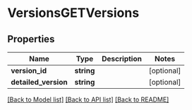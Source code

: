 # VersionsGETVersions

## Properties
Name | Type | Description | Notes
------------ | ------------- | ------------- | -------------
**version_id** | **string** |  | [optional] 
**detailed_version** | **string** |  | [optional] 

[[Back to Model list]](../README.md#documentation-for-models) [[Back to API list]](../README.md#documentation-for-api-endpoints) [[Back to README]](../README.md)


